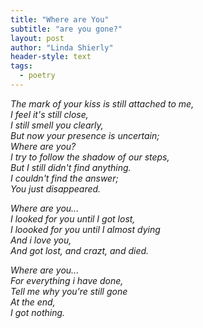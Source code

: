 ```yaml
---
title: "Where are You"
subtitle: "are you gone?"
layout: post
author: "Linda Shierly"
header-style: text
tags:
  - poetry
---
```




*The mark of your kiss is still attached to me,*<br>
*I feel it's still close,*<br>
*I still smell you clearly,*<br>
*But now your presence is uncertain;*<br>
*Where are you?*<br>
*I try to follow the shadow of our steps,*<br>
*But I still didn't find anything.*<br>
*I couldn't find the answer;*<br>
*You just disappeared.*<br>

*Where are you...*<br>
*I looked for you until I got lost,*<br>
*I loooked for you until I almost dying*<br>
*And i love you,*<br>
*And got lost, and crazt, and died.*<br>

*Where are you...*<br>
*For everything i have done,*<br>
*Tell me why you're still gone*<br>
*At the end,*<br>
*I got nothing.*<br>